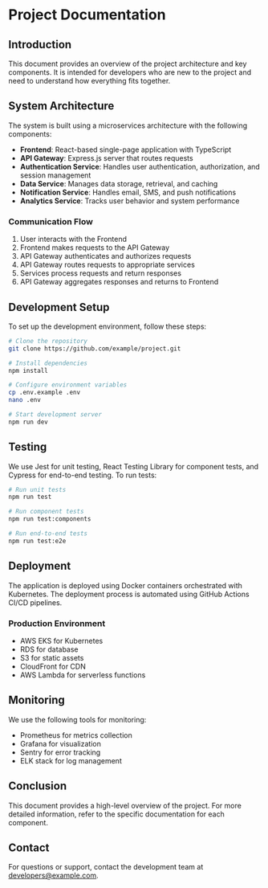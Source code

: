 # Project Documentation

## Introduction

This document provides an overview of the project architecture and key components. It is intended for developers who are new to the project and need to understand how everything fits together.

## System Architecture

The system is built using a microservices architecture with the following components:

- **Frontend**: React-based single-page application with TypeScript
- **API Gateway**: Express.js server that routes requests
- **Authentication Service**: Handles user authentication, authorization, and session management
- **Data Service**: Manages data storage, retrieval, and caching
- **Notification Service**: Handles email, SMS, and push notifications
- **Analytics Service**: Tracks user behavior and system performance

### Communication Flow

1. User interacts with the Frontend
2. Frontend makes requests to the API Gateway
3. API Gateway authenticates and authorizes requests
4. API Gateway routes requests to appropriate services
5. Services process requests and return responses
6. API Gateway aggregates responses and returns to Frontend

## Development Setup

To set up the development environment, follow these steps:

```bash
# Clone the repository
git clone https://github.com/example/project.git

# Install dependencies
npm install

# Configure environment variables
cp .env.example .env
nano .env

# Start development server
npm run dev
```

## Testing

We use Jest for unit testing, React Testing Library for component tests, and Cypress for end-to-end testing. To run tests:

```bash
# Run unit tests
npm run test

# Run component tests
npm run test:components

# Run end-to-end tests
npm run test:e2e
```

## Deployment

The application is deployed using Docker containers orchestrated with Kubernetes. The deployment process is automated using GitHub Actions CI/CD pipelines.

### Production Environment

- AWS EKS for Kubernetes
- RDS for database
- S3 for static assets
- CloudFront for CDN
- AWS Lambda for serverless functions

## Monitoring

We use the following tools for monitoring:

- Prometheus for metrics collection
- Grafana for visualization
- Sentry for error tracking
- ELK stack for log management

## Conclusion

This document provides a high-level overview of the project. For more detailed information, refer to the specific documentation for each component.

## Contact

For questions or support, contact the development team at developers@example.com. 